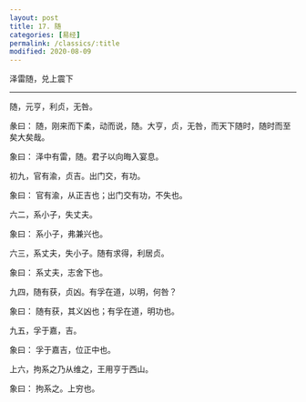 ```yaml
---
layout: post
title: 17. 随
categories: [易经]
permalink: /classics/:title
modified: 2020-08-09
---
```


泽雷随，兑上震下

---

随，元亨，利贞，无咎。

彖曰： 随，刚来而下柔，动而说，随。大亨，贞，无咎，而天下随时，随时而至矣大矣哉。

象曰： 泽中有雷，随。君子以向晦入宴息。

初九，官有渝，贞吉。出门交，有功。

象曰： 官有渝，从正吉也；出门交有功，不失也。

六二，系小子，失丈夫。

象曰： 系小子，弗兼兴也。

六三，系丈夫，失小子。随有求得，利居贞。

象曰： 系丈夫，志舍下也。

九四，随有获，贞凶。有孚在道，以明，何咎？

象曰： 随有获，其义凶也；有孚在道，明功也。

九五，孚于嘉，吉。

象曰： 孚于嘉吉，位正中也。

上六，拘系之乃从维之，王用亨于西山。

象曰： 拘系之。上穷也。